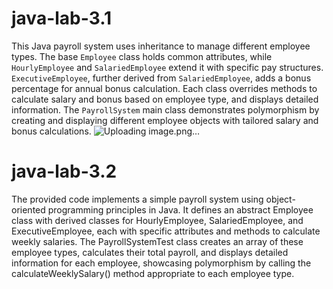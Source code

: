 # java-lab-3.1
This Java payroll system uses inheritance to manage different employee types. The base `Employee` class holds common attributes, while `HourlyEmployee` and `SalariedEmployee` extend it with specific pay structures. `ExecutiveEmployee`, further derived from `SalariedEmployee`, adds a bonus percentage for annual bonus calculation. Each class overrides methods to calculate salary and bonus based on employee type, and displays detailed information. The `PayrollSystem` main class demonstrates polymorphism by creating and displaying different employee objects with tailored salary and bonus calculations.
![Uploading image.png…]()

# java-lab-3.2
The provided code implements a simple payroll system using object-oriented programming principles in Java. It defines an abstract Employee class with derived classes for HourlyEmployee, SalariedEmployee, and ExecutiveEmployee, each with specific attributes and methods to calculate weekly salaries. The PayrollSystemTest class creates an array of these employee types, calculates their total payroll, and displays detailed information for each employee, showcasing polymorphism by calling the calculateWeeklySalary() method appropriate to each employee type.
